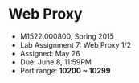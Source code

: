 Web Proxy
========
* M1522.000800, Spring 2015
* Lab Assignment 7: Web Proxy 1/2
* Assigned: May 26
* Due: June 8, 11:59PM
* Port range: **10200 ~ 10299**
